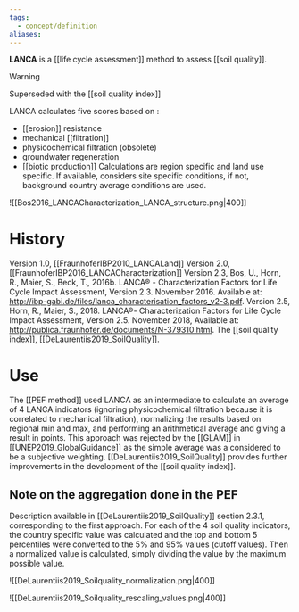 ```yaml
---
tags:
  - concept/definition
aliases:
---
```

**LANCA** is a [[life cycle assessment]] method to assess [[soil quality]].

>[!warning]
> Superseded with the [[soil quality index]]

LANCA calculates five scores based on :
- [[erosion]] resistance
- mechanical [[filtration]]
- physicochemical filtration (obsolete)
- groundwater regeneration
- [[biotic production]]
Calculations are region specific and land use specific. If available, considers site specific conditions, if not, background country average conditions are used.

![[Bos2016_LANCACharacterization_LANCA_structure.png|400]]
# History
Version 1.0, [[FraunhoferIBP2010_LANCALand]]
Version 2.0, [[FraunhoferIBP2016_LANCACharacterization]]
Version 2.3, Bos, U., Horn, R., Maier, S., Beck, T., 2016b. LANCA® - Characterization Factors for Life Cycle Impact Assessment, Version 2.3. November 2016. Available at: http://ibp-gabi.de/files/lanca_characterisation_factors_v2-3.pdf.
Version 2.5, Horn, R., Maier, S., 2018. LANCA®- Characterization Factors for Life Cycle Impact Assessment, Version 2.5. November 2018, Available at: http://publica.fraunhofer.de/documents/N-379310.html.
The [[soil quality index]], [[DeLaurentiis2019_SoilQuality]].

# Use
The [[PEF method]] used LANCA as an intermediate to calculate an average of 4 LANCA indicators (ignoring physicochemical filtration because it is correlated to mechanical filtration), normalizing the results based on regional min and max, and performing an arithmetical average and giving a result in points.
This approach was rejected by the [[GLAM]] in [[UNEP2019_GlobalGuidance]] as the simple average was a considered to be a subjective weighting. [[DeLaurentiis2019_SoilQuality]] provides further improvements in the development of the [[soil quality index]].

## Note on the aggregation done in the PEF
Description available in [[DeLaurentiis2019_SoilQuality]] section 2.3.1, corresponding to the first approach.
For each of the 4 soil quality indicators, the country specific value was calculated and the top and bottom 5 percentiles were converted to the 5% and 95% values (cutoff values). Then a normalized value is calculated, simply dividing the value by the maximum possible value. 

![[DeLaurentiis2019_Soilquality_normalization.png|400]]


![[DeLaurentiis2019_Soilquality_rescaling_values.png|400]]